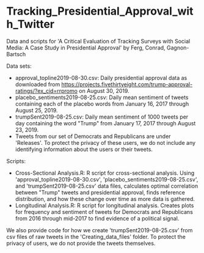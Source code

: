 # Tracking_Presidential_Approval_with_Twitter
Data and scripts for 'A Critical Evaluation of Tracking Surveys with Social Media: A Case Study in Presidential Approval' by Ferg, Conrad, Gagnon-Bartsch

Data sets:
- approval_topline2019-08-30.csv: Daily presidential approval data as downloaded from https://projects.fivethirtyeight.com/trump-approval-ratings/?ex_cid=rrpromo on August 30, 2019.
- placebo_sentiments2019-08-25.csv: Daily mean sentiment of tweets containing each of the placebo words from January 16, 2017 through August 25, 2019.
- trumpSent2019-08-25.csv: Daily mean sentiment of 1000 tweets per day containing the word "Trump" from January 17, 2017 through August 23, 2019.
- Tweets from our set of Democrats and Republicans are under 'Releases'. To protect the privacy of these users, we do not include any identifying information about the users or their tweets. 

Scripts:
- Cross-Sectional Analysis.R: R script for cross-sectional analysis. Using 'approval_topline2019-08-30.csv', 'placebo_sentiments2019-08-25.csv', and 'trumpSent2019-08-25.csv' data files, calculates optimal correlation between "Trump" tweets and presidential approval, finds reference distribution, and how these change over time as more data is gathered. 
- Longitudinal Analysis.R: R script for longitudinal analysis. Creates plots for frequency and sentiment of tweets for Democrats and Republicans from 2016 through mid-2017 to find evidence of a political signal.

We also provide code for how we create 'trumpSent2019-08-25.csv' from csv files of raw tweets in the 'Creating_data_files' folder. To protect the privacy of users, we do not provide the tweets themselves. 
